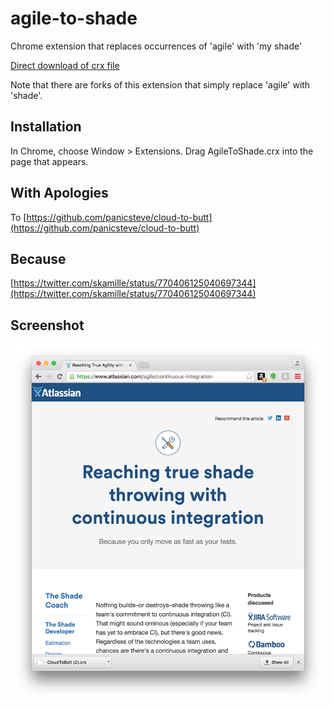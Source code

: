 agile-to-shade
=============

Chrome extension that replaces occurrences of 'agile' with 'my shade'

[Direct download of crx file](https://github.com/jcsalterego/AgileToShade/raw/master/AgileToShade.crx)

Note that there are forks of this extension that simply replace 'agile' with 'shade'.

Installation
------------

In Chrome, choose Window > Extensions.  Drag AgileToShade.crx into the page that appears.

With Apologies
--------------

To [https://github.com/panicsteve/cloud-to-butt](https://github.com/panicsteve/cloud-to-butt)

Because
-------

[https://twitter.com/skamille/status/770406125040697344](https://twitter.com/skamille/status/770406125040697344)

Screenshot
----------

![Screenshot](screenshot.png)

